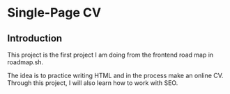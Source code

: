# Single-Page CV

## Introduction

This project is the first project I am doing from the frontend road map in roadmap.sh. 

The idea is to practice writing HTML and in the process make an online CV. Through this project, I will also learn how to work with SEO.